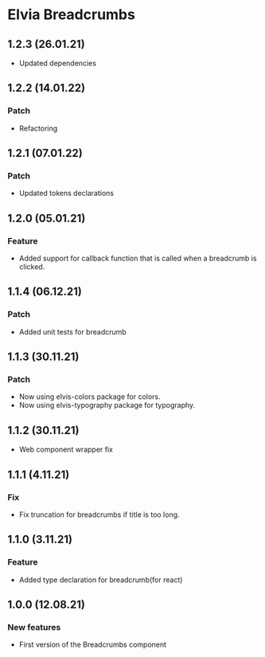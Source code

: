 # Elvia Breadcrumbs

## 1.2.3 (26.01.21)

- Updated dependencies

## 1.2.2 (14.01.22)

### Patch

- Refactoring

## 1.2.1 (07.01.22)

### Patch

- Updated tokens declarations

## 1.2.0 (05.01.21)

### Feature

- Added support for callback function that is called when a breadcrumb is clicked.

## 1.1.4 (06.12.21)

### Patch

- Added unit tests for breadcrumb

## 1.1.3 (30.11.21)

### Patch

- Now using elvis-colors package for colors.
- Now using elvis-typography package for typography.

## 1.1.2 (30.11.21)

- Web component wrapper fix

## 1.1.1 (4.11.21)

### Fix

- Fix truncation for breadcrumbs if title is too long.

## 1.1.0 (3.11.21)

### Feature

- Added type declaration for breadcrumb(for react)

## 1.0.0 (12.08.21)

### New features

- First version of the Breadcrumbs component
